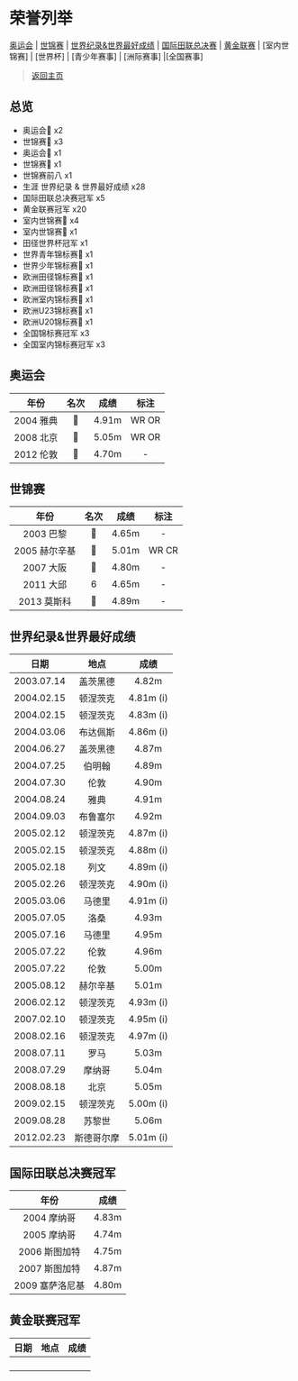 # 荣誉列举

[奥运会](#1) | [世锦赛](#2) | [世界纪录&世界最好成绩](#3) | [国际田联总决赛](#4) | [黄金联赛](#5) | [室内世锦赛] | [世界杯] | [青少年赛事] | [洲际赛事] |[全国赛事]

> [返回主页](./Profile.md)

## 总览

- 奥运会🥇 x2
- 世锦赛🥇 x3
- 奥运会🥉 x1
- 世锦赛🥉 x1
- 世锦赛前八 x1
- 生涯 世界纪录 & 世界最好成绩 x28
- 国际田联总决赛冠军 x5
- 黄金联赛冠军 x20
- 室内世锦赛🥇 x4
- 室内世锦赛🥈 x1
- 田径世界杯冠军 x1
- 世界青年锦标赛🥇 x1
- 世界少年锦标赛🥇 x1
- 欧洲田径锦标赛🥇 x1
- 欧洲田径锦标赛🥈 x1
- 欧洲室内锦标赛🥇 x1
- 欧洲U23锦标赛🥇 x1
- 欧洲U20锦标赛🥇 x1
- 全国锦标赛冠军 x3
- 全国室内锦标赛冠军 x3

## 奥运会<a id='1'></a>

|   年份    | 名次 | 成绩  | 标注  |
| :-------: | :--: | :---: | :---: |
| 2004 雅典 |  🥇   | 4.91m | WR OR |
| 2008 北京 |  🥇   | 5.05m | WR OR |
| 2012 伦敦 |  🥉   | 4.70m |   -   |

## 世锦赛<a id='2'></a>

|     年份      | 名次 | 成绩  | 标注  |
| :-----------: | :--: | :---: | :---: |
|   2003 巴黎   |  🥉   | 4.65m |   -   |
| 2005 赫尔辛基 |  🥇   | 5.01m | WR CR |
|   2007 大阪   |  🥇   | 4.80m |   -   |
|   2011 大邱   |  6   | 4.65m |   -   |
|  2013 莫斯科  |  🥇   | 4.89m |   -   |

## 世界纪录&世界最好成绩<a id='3'></a>

|    日期    |    地点    |   成绩    |
| :--------: | :--------: | :-------: |
| 2003.07.14 |  盖茨黑德  |   4.82m   |
| 2004.02.15 |  顿涅茨克  | 4.81m (i) |
| 2004.02.15 |  顿涅茨克  | 4.83m (i) |
| 2004.03.06 |  布达佩斯  | 4.86m (i) |
| 2004.06.27 |  盖茨黑德  |   4.87m   |
| 2004.07.25 |   伯明翰   |   4.89m   |
| 2004.07.30 |    伦敦    |   4.90m   |
| 2004.08.24 |    雅典    |   4.91m   |
| 2004.09.03 |  布鲁塞尔  |   4.92m   |
| 2005.02.12 |  顿涅茨克  | 4.87m (i) |
| 2005.02.15 |  顿涅茨克  | 4.88m (i) |
| 2005.02.18 |    列文    | 4.89m (i) |
| 2005.02.26 |  顿涅茨克  | 4.90m (i) |
| 2005.03.06 |   马德里   | 4.91m (i) |
| 2005.07.05 |    洛桑    |   4.93m   |
| 2005.07.16 |   马德里   |   4.95m   |
| 2005.07.22 |    伦敦    |   4.96m   |
| 2005.07.22 |    伦敦    |   5.00m   |
| 2005.08.12 |  赫尔辛基  |   5.01m   |
| 2006.02.12 |  顿涅茨克  | 4.93m (i) |
| 2007.02.10 |  顿涅茨克  | 4.95m (i) |
| 2008.02.16 |  顿涅茨克  | 4.97m (i) |
| 2008.07.11 |    罗马    |   5.03m   |
| 2008.07.29 |   摩纳哥   |   5.04m   |
| 2008.08.18 |    北京    |   5.05m   |
| 2009.02.15 |  顿涅茨克  | 5.00m (i) |
| 2009.08.28 |   苏黎世   |   5.06m   |
| 2012.02.23 | 斯德哥尔摩 | 5.01m (i) |

##  国际田联总决赛冠军<a id='4'></a>

|      年份       | 成绩  |
| :-------------: | :---: |
|   2004 摩纳哥   | 4.83m |
|   2005 摩纳哥   | 4.74m |
|  2006 斯图加特  | 4.75m |
|  2007 斯图加特  | 4.87m |
| 2009 塞萨洛尼基 | 4.80m |

## 黄金联赛冠军<a id='5'></a>

| 日期 | 地点 | 成绩 |
| :--: | :--: | :--: |
|      |      |      |
|      |      |      |
|      |      |      |
|      |      |      |


